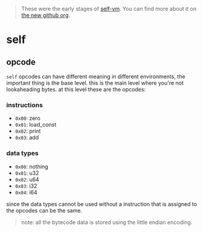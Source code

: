 > These were the early stages of [self-vm](https://selfvm.run). You can find more about it on [the new github org](https://github.com/self-vm).

# self

## opcode
`self` opcodes can have different meaning in different environments, the important thing is the base level. this is the main level where you're not lookaheading bytes. at this level these are the opcodes:

### instructions
- `0x00`: zero
- `0x01`: load_const
- `0x02`: print
- `0x03`: add

### data types
  - `0x00`: nothing
  - `0x01`: u32
  - `0x02`: u64
  - `0x03`: i32
  - `0x04`: i64

since the data types cannot be used without a instruction that is assigned to the opcodes can be the same. 

> note: all the bytecode data is stored using the little endian encoding. 
